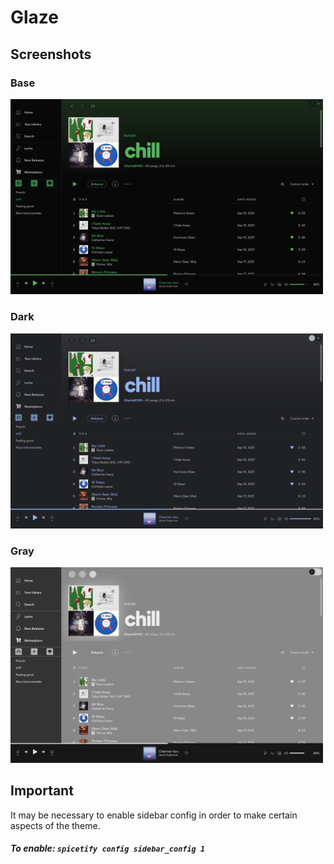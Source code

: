 # Glaze

## Screenshots

### Base
<img src="https://github.com/CharlieS1103/Glaze-theme/blob/main/screenshots/base.png" alt="img" width="500px"> 


### Dark
<img src="https://github.com/CharlieS1103/Glaze-theme/blob/main/screenshots/dark.png" alt="img" width="500px"> 

### Gray
<img src="https://github.com/CharlieS1103/Glaze-theme/blob/main/screenshots/gray.png" alt="img" width="500px"> 

## Important
It may be necessary to enable sidebar config in order to make certain aspects of the theme.

##### To enable: `spicetify config sidebar_config 1`


